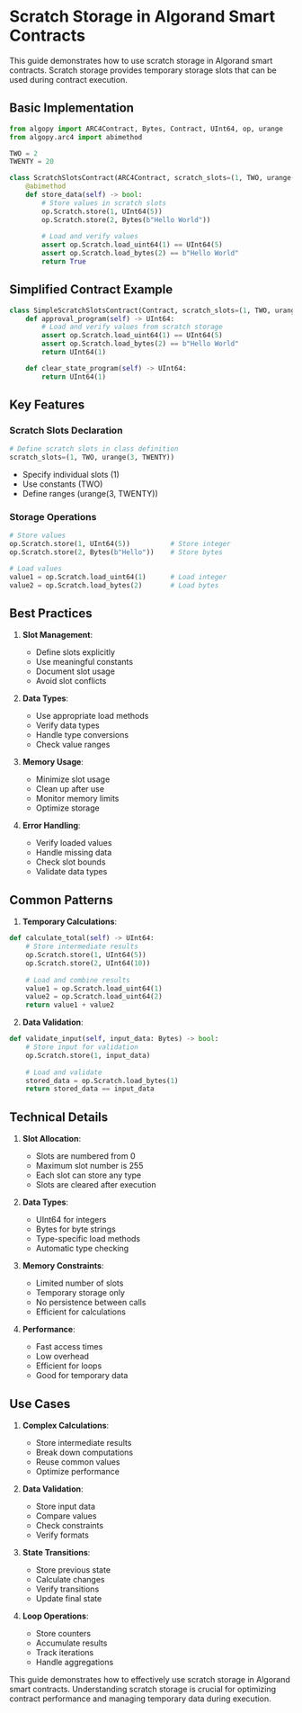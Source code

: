 # Scratch Storage in Algorand Smart Contracts

This guide demonstrates how to use scratch storage in Algorand smart contracts. Scratch storage provides temporary storage slots that can be used during contract execution.

## Basic Implementation

```python
from algopy import ARC4Contract, Bytes, Contract, UInt64, op, urange
from algopy.arc4 import abimethod

TWO = 2
TWENTY = 20

class ScratchSlotsContract(ARC4Contract, scratch_slots=(1, TWO, urange(3, TWENTY))):
    @abimethod
    def store_data(self) -> bool:
        # Store values in scratch slots
        op.Scratch.store(1, UInt64(5))
        op.Scratch.store(2, Bytes(b"Hello World"))
        
        # Load and verify values
        assert op.Scratch.load_uint64(1) == UInt64(5)
        assert op.Scratch.load_bytes(2) == b"Hello World"
        return True
```

## Simplified Contract Example

```python
class SimpleScratchSlotsContract(Contract, scratch_slots=(1, TWO, urange(3, TWENTY))):
    def approval_program(self) -> UInt64:
        # Load and verify values from scratch storage
        assert op.Scratch.load_uint64(1) == UInt64(5)
        assert op.Scratch.load_bytes(2) == b"Hello World"
        return UInt64(1)

    def clear_state_program(self) -> UInt64:
        return UInt64(1)
```

## Key Features

### Scratch Slots Declaration

```python
# Define scratch slots in class definition
scratch_slots=(1, TWO, urange(3, TWENTY))
```
- Specify individual slots (1)
- Use constants (TWO)
- Define ranges (urange(3, TWENTY))

### Storage Operations

```python
# Store values
op.Scratch.store(1, UInt64(5))          # Store integer
op.Scratch.store(2, Bytes(b"Hello"))    # Store bytes

# Load values
value1 = op.Scratch.load_uint64(1)      # Load integer
value2 = op.Scratch.load_bytes(2)       # Load bytes
```

## Best Practices

1. **Slot Management**:
   - Define slots explicitly
   - Use meaningful constants
   - Document slot usage
   - Avoid slot conflicts

2. **Data Types**:
   - Use appropriate load methods
   - Verify data types
   - Handle type conversions
   - Check value ranges

3. **Memory Usage**:
   - Minimize slot usage
   - Clean up after use
   - Monitor memory limits
   - Optimize storage

4. **Error Handling**:
   - Verify loaded values
   - Handle missing data
   - Check slot bounds
   - Validate data types

## Common Patterns

1. **Temporary Calculations**:
```python
def calculate_total(self) -> UInt64:
    # Store intermediate results
    op.Scratch.store(1, UInt64(5))
    op.Scratch.store(2, UInt64(10))
    
    # Load and combine results
    value1 = op.Scratch.load_uint64(1)
    value2 = op.Scratch.load_uint64(2)
    return value1 + value2
```

2. **Data Validation**:
```python
def validate_input(self, input_data: Bytes) -> bool:
    # Store input for validation
    op.Scratch.store(1, input_data)
    
    # Load and validate
    stored_data = op.Scratch.load_bytes(1)
    return stored_data == input_data
```

## Technical Details

1. **Slot Allocation**:
   - Slots are numbered from 0
   - Maximum slot number is 255
   - Each slot can store any type
   - Slots are cleared after execution

2. **Data Types**:
   - UInt64 for integers
   - Bytes for byte strings
   - Type-specific load methods
   - Automatic type checking

3. **Memory Constraints**:
   - Limited number of slots
   - Temporary storage only
   - No persistence between calls
   - Efficient for calculations

4. **Performance**:
   - Fast access times
   - Low overhead
   - Efficient for loops
   - Good for temporary data

## Use Cases

1. **Complex Calculations**:
   - Store intermediate results
   - Break down computations
   - Reuse common values
   - Optimize performance

2. **Data Validation**:
   - Store input data
   - Compare values
   - Check constraints
   - Verify formats

3. **State Transitions**:
   - Store previous state
   - Calculate changes
   - Verify transitions
   - Update final state

4. **Loop Operations**:
   - Store counters
   - Accumulate results
   - Track iterations
   - Handle aggregations

This guide demonstrates how to effectively use scratch storage in Algorand smart contracts. Understanding scratch storage is crucial for optimizing contract performance and managing temporary data during execution.
